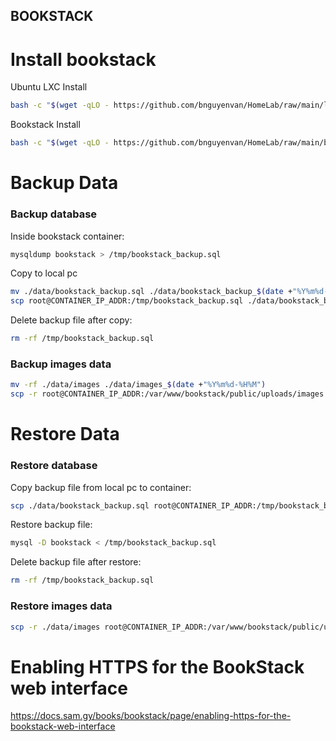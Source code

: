 BOOKSTACK
--------


# Install bookstack

Ubuntu LXC Install

```bash
bash -c "$(wget -qLO - https://github.com/bnguyenvan/HomeLab/raw/main/lxc/ubuntu.sh)"
```

Bookstack Install

```bash
bash -c "$(wget -qLO - https://github.com/bnguyenvan/HomeLab/raw/main/bookstack/bookstack.sh)"
```
# Backup Data
### Backup database
Inside bookstack container:
```bash
mysqldump bookstack > /tmp/bookstack_backup.sql
```

Copy to local pc
```bash
mv ./data/bookstack_backup.sql ./data/bookstack_backup_$(date +"%Y%m%d-%H%M").sql
scp root@CONTAINER_IP_ADDR:/tmp/bookstack_backup.sql ./data/bookstack_backup.sql
```
Delete backup file after copy:
```bash
rm -rf /tmp/bookstack_backup.sql
```

### Backup images data
```bash
mv -rf ./data/images ./data/images_$(date +"%Y%m%d-%H%M")
scp -r root@CONTAINER_IP_ADDR:/var/www/bookstack/public/uploads/images ./data/
```

# Restore Data
### Restore database
Copy backup file from local pc to container:
```bash
scp ./data/bookstack_backup.sql root@CONTAINER_IP_ADDR:/tmp/bookstack_backup.sql
```

Restore backup file:
```bash
mysql -D bookstack < /tmp/bookstack_backup.sql
```

Delete backup file after restore:
```bash
rm -rf /tmp/bookstack_backup.sql 
```

### Restore images data

```bash
scp -r ./data/images root@CONTAINER_IP_ADDR:/var/www/bookstack/public/uploads/
```

# Enabling HTTPS for the BookStack web interface
https://docs.sam.gy/books/bookstack/page/enabling-https-for-the-bookstack-web-interface
